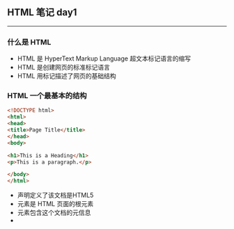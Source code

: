 ## HTML 笔记 day1
---
### 什么是 HTML
- HTML 是 HyperText Markup Language 超文本标记语言的缩写
- HTML 是创建网页的标准标记语言
- HTML 用标记描述了网页的基础结构
 
### HTML 一个最基本的结构
```HTML
<!DOCTYPE html>
<html>
<head>
<title>Page Title</title>
</head>
<body>

<h1>This is a Heading</h1>
<p>This is a paragraph.</p>

</body>
</html>

```
- <!DOCTYPE html> 声明定义了该文档是HTML5
- <html> 元素是 HTML 页面的根元素
- <head> 元素包含这个文档的元信息 
- <title> 元素 为文档指定一个标题
- <body> 元素 包含了该文档的可见内容 
- <h1> 元素 定义一个大的标题
- <p> 元素 定义一个段落
---
### HTML 的标签由简括包裹住元素名称
```html
<tagname>内容</tagname>
```

- HTML 的标签一般总是成对出现，比如说  <p> and </p>
- 第一个标签表示开始，第二个标签表示结束
The end tag is written like the start tag, but with a forward slash inserted before the tag name